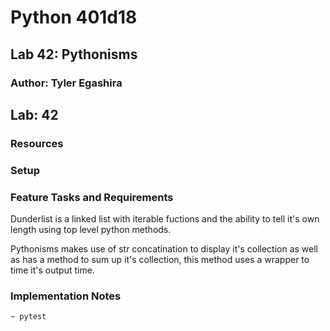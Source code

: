 # Python 401d18
## Lab 42: Pythonisms
### Author: Tyler Egashira

## Lab: 42

### Resources

### Setup


### Feature Tasks and Requirements

Dunderlist is a linked list with iterable fuctions and the ability to tell it's own length using top level python methods. 

Pythonisms makes use of str concatination to display it's collection as well as has a method to sum up it's collection, this method uses a wrapper to time it's output time. 

### Implementation Notes

    ~ pytest


